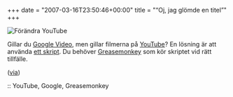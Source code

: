+++
date = "2007-03-16T23:50:46+00:00"
title = "“Oj, jag glömde en titel”"
+++

<div class="center">
  <img id="image358" src="/images/2007/03/greasetube.png" alt="Förändra YouTube" />
</div>

Gillar du [Google Video][1], men gillar filmerna på [YouTube][2]? En lösning är att använda [ett skript][3]. Du behöver [Greasemonkey][4] som kör skriptet vid rätt tillfälle.

([via][5])

:: YouTube, Google, Greasemonkey

<small></small>

 [1]: http://video.google.com
 [2]: http://youtube.com
 [3]: http://userscripts.org/scripts/show/6198
 [4]: https://addons.mozilla.org/firefox/748/
 [5]: http://googlesystem.blogspot.com/2007/03/make-youtube-look-like-google-video.html
